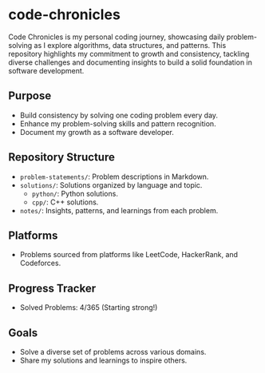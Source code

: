 # code-chronicles

Code Chronicles is my personal coding journey, showcasing daily problem-solving as I explore algorithms, data structures, and patterns. This repository highlights my commitment to growth and consistency, tackling diverse challenges and documenting insights to build a solid foundation in software development.

## Purpose
- Build consistency by solving one coding problem every day.
- Enhance my problem-solving skills and pattern recognition.
- Document my growth as a software developer.

## Repository Structure
- `problem-statements/`: Problem descriptions in Markdown.
- `solutions/`: Solutions organized by language and topic.
  - `python/`: Python solutions.
  - `cpp/`: C++ solutions.
- `notes/`: Insights, patterns, and learnings from each problem.

## Platforms
- Problems sourced from platforms like LeetCode, HackerRank, and Codeforces.

## Progress Tracker
- Solved Problems: 4/365 (Starting strong!)

## Goals
- Solve a diverse set of problems across various domains.
- Share my solutions and learnings to inspire others.

